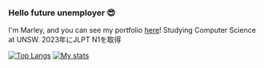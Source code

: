 ### Hello future unemployer 😎

I'm Marley, and you can see my portfolio [here](marley-web.dev)!
Studying Computer Science at UNSW.
2023年にJLPT N1を取得

<p align="left">
  
[![Top Langs](https://github-readme-stats.vercel.app/api/top-langs/?username=Marley-Mulvin-Broome&layout=compact&theme=onedark)](https://github.com/anuraghazra/github-readme-stats)
[![My stats](https://github-readme-stats.vercel.app/api?username=Marley-Mulvin-Broome&theme=onedark&show_icons=ture)](https://github.com/anuraghazra/github-readme-stats)

</p>
